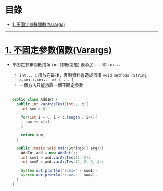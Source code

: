 <h1 id="top">目錄</h1>

- [1. 不固定參數個數(Varargs)](#s1)

---

# <a id="s1" class="md-title" href="#top">1. 不固定參數個數(Varargs)</a>

- 不固定參數個數用法 `int` (參數型態) 後添加 `...` 即 `int...`

  - `int... c` 須放在最後，否則資料會造成混淆 `void methods (String a,int b,int... c) { ... }`
  - 一個方法只能放置一個不固定參數<br><br>

  ```java
  public class AddInt {
    public int varArgsTest(int... c){
      int sum = 0;

      for(int i = 0; i < c.length ; i++){
        sum += c[i];
      }

      return sum;
    }

    public static void main(Stringp[] args){
      AddInt add = new AddInt();
      int sum1 = add.varArgTest(1, 2);
      int sum2 = add.varArgTest(1, 2, 3, 4);

      System.out.println("sum1=" + sum1);
      System.out.println("sum2=" + sum2);
    }
  }
  ```
